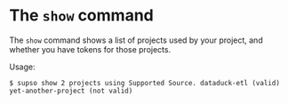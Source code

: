 # The `show` command

The `show` command shows a list of projects used by your project, and whether you have tokens for those projects.

Usage:

`$ supso show
2 projects using Supported Source.
dataduck-etl (valid)
yet-another-project (not valid)
`
